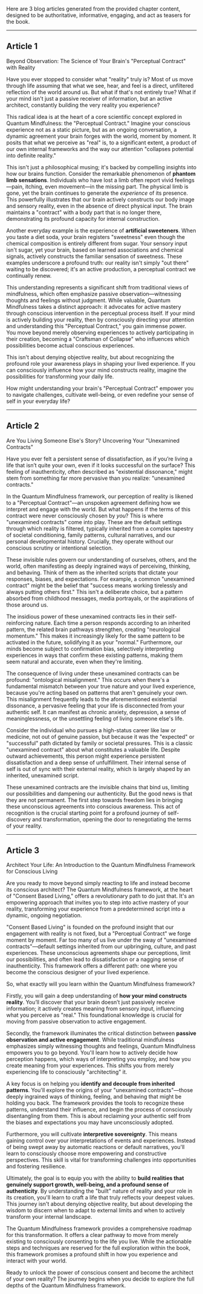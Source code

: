 Here are 3 blog articles generated from the provided chapter content, designed to be authoritative, informative, engaging, and act as teasers for the book.

---

## Article 1

 Beyond Observation: The Science of Your Brain's "Perceptual Contract" with Reality



Have you ever stopped to consider what "reality" truly is? Most of us move through life assuming that what we see, hear, and feel is a direct, unfiltered reflection of the world around us. But what if that's not entirely true? What if your mind isn't just a passive receiver of information, but an active architect, constantly building the very reality you experience?

This radical idea is at the heart of a core scientific concept explored in Quantum Mindfulness: the "Perceptual Contract." Imagine your conscious experience not as a static picture, but as an ongoing conversation, a dynamic agreement your brain forges with the world, moment by moment. It posits that what we perceive as "real" is, to a significant extent, a product of our own internal frameworks and the way our attention "collapses potential into definite reality."

This isn't just a philosophical musing; it's backed by compelling insights into how our brains function. Consider the remarkable phenomenon of **phantom limb sensations**. Individuals who have lost a limb often report vivid feelings—pain, itching, even movement—in the missing part. The physical limb is gone, yet the brain continues to generate the *experience* of its presence. This powerfully illustrates that our brain actively constructs our body image and sensory reality, even in the absence of direct physical input. The brain maintains a "contract" with a body part that is no longer there, demonstrating its profound capacity for internal construction.

Another everyday example is the experience of **artificial sweeteners**. When you taste a diet soda, your brain registers "sweetness" even though the chemical composition is entirely different from sugar. Your sensory input isn't sugar, yet your brain, based on learned associations and chemical signals, actively constructs the familiar sensation of sweetness. These examples underscore a profound truth: our reality isn't simply "out there" waiting to be discovered; it's an active production, a perceptual contract we continually renew.

This understanding represents a significant shift from traditional views of mindfulness, which often emphasize passive observation—witnessing thoughts and feelings without judgment. While valuable, Quantum Mindfulness takes a distinct approach: it advocates for active mastery through conscious intervention in the perceptual process itself. If your mind is actively building your reality, then by consciously directing your attention and understanding this "Perceptual Contract," you gain immense power. You move beyond merely observing experiences to actively participating in their creation, becoming a "Craftsman of Collapse" who influences which possibilities become actual conscious experiences.

This isn't about denying objective reality, but about recognizing the profound role your awareness plays in shaping your lived experience. If you can consciously influence how your mind constructs reality, imagine the possibilities for transforming your daily life.

How might understanding your brain's "Perceptual Contract" empower you to navigate challenges, cultivate well-being, or even redefine your sense of self in your everyday life?

---

## Article 2

 Are You Living Someone Else's Story? Uncovering Your "Unexamined Contracts"



Have you ever felt a persistent sense of dissatisfaction, as if you’re living a life that isn’t quite your own, even if it looks successful on the surface? This feeling of inauthenticity, often described as "existential dissonance," might stem from something far more pervasive than you realize: "unexamined contracts."

In the Quantum Mindfulness framework, our perception of reality is likened to a "Perceptual Contract"—an unspoken agreement defining how we interpret and engage with the world. But what happens if the terms of this contract were never consciously chosen by *you*? This is where "unexamined contracts" come into play. These are the default settings through which reality is filtered, typically inherited from a complex tapestry of societal conditioning, family patterns, cultural narratives, and our personal developmental history. Crucially, they operate without our conscious scrutiny or intentional selection.

These invisible rules govern our understanding of ourselves, others, and the world, often manifesting as deeply ingrained ways of perceiving, thinking, and behaving. Think of them as the inherited scripts that dictate your responses, biases, and expectations. For example, a common "unexamined contract" might be the belief that "success means working tirelessly and always putting others first." This isn't a deliberate choice, but a pattern absorbed from childhood messages, media portrayals, or the aspirations of those around us.

The insidious power of these unexamined contracts lies in their self-reinforcing nature. Each time a person responds according to an inherited pattern, the related brain pathways strengthen, creating "neurological momentum." This makes it increasingly likely for the same pattern to be activated in the future, solidifying it as your "normal." Furthermore, our minds become subject to confirmation bias, selectively interpreting experiences in ways that confirm these existing patterns, making them seem natural and accurate, even when they're limiting.

The consequence of living under these unexamined contracts can be profound: "ontological misalignment." This occurs when there's a fundamental mismatch between your true nature and your lived experience, because you're acting based on patterns that aren't genuinely your own. This misalignment frequently leads to the aforementioned existential dissonance, a pervasive feeling that your life is disconnected from your authentic self. It can manifest as chronic anxiety, depression, a sense of meaninglessness, or the unsettling feeling of living someone else's life.

Consider the individual who pursues a high-status career like law or medicine, not out of genuine passion, but because it was the "expected" or "successful" path dictated by family or societal pressures. This is a classic "unexamined contract" about what constitutes a valuable life. Despite outward achievements, this person might experience persistent dissatisfaction and a deep sense of unfulfillment. Their internal sense of self is out of sync with their external reality, which is largely shaped by an inherited, unexamined script.

These unexamined contracts are the invisible chains that bind us, limiting our possibilities and dampening our authenticity. But the good news is that they are not permanent. The first step towards freedom lies in bringing these unconscious agreements into conscious awareness. This act of recognition is the crucial starting point for a profound journey of self-discovery and transformation, opening the door to renegotiating the terms of your reality.

---

## Article 3

 Architect Your Life: An Introduction to the Quantum Mindfulness Framework for Conscious Living



Are you ready to move beyond simply reacting to life and instead become its conscious architect? The Quantum Mindfulness framework, at the heart of "Consent Based Living," offers a revolutionary path to do just that. It's an empowering approach that invites you to step into active mastery of your reality, transforming your experience from a predetermined script into a dynamic, ongoing negotiation.

"Consent Based Living" is founded on the profound insight that our engagement with reality is not fixed, but a "Perceptual Contract" we forge moment by moment. Far too many of us live under the sway of "unexamined contracts"—default settings inherited from our upbringing, culture, and past experiences. These unconscious agreements shape our perceptions, limit our possibilities, and often lead to dissatisfaction or a nagging sense of inauthenticity. This framework offers a different path: one where you become the conscious designer of your lived experience.

So, what exactly will you learn within the Quantum Mindfulness framework?

Firstly, you will gain a deep understanding of **how your mind constructs reality**. You’ll discover that your brain doesn’t just passively receive information; it actively creates meaning from sensory input, influencing what you perceive as "real." This foundational knowledge is crucial for moving from passive observation to active engagement.

Secondly, the framework illuminates the critical distinction between **passive observation and active engagement**. While traditional mindfulness emphasizes simply witnessing thoughts and feelings, Quantum Mindfulness empowers you to go beyond. You'll learn how to actively decide how perception happens, which ways of interpreting you employ, and how you create meaning from your experiences. This shifts you from merely experiencing life to consciously "architecting" it.

A key focus is on helping you **identify and decouple from inherited patterns**. You'll explore the origins of your "unexamined contracts"—those deeply ingrained ways of thinking, feeling, and behaving that might be holding you back. The framework provides the tools to recognize these patterns, understand their influence, and begin the process of consciously disentangling from them. This is about reclaiming your authentic self from the biases and expectations you may have unconsciously adopted.

Furthermore, you will cultivate **interpretive sovereignty**. This means gaining control over your interpretations of events and experiences. Instead of being swept away by automatic reactions or default narratives, you'll learn to consciously choose more empowering and constructive perspectives. This skill is vital for transforming challenges into opportunities and fostering resilience.

Ultimately, the goal is to equip you with the ability to **build realities that genuinely support growth, well-being, and a profound sense of authenticity**. By understanding the "built" nature of reality and your role in its creation, you'll learn to craft a life that truly reflects your deepest values. This journey isn't about denying objective reality, but about developing the wisdom to discern when to adapt to external limits and when to actively transform your internal landscape.

The Quantum Mindfulness framework provides a comprehensive roadmap for this transformation. It offers a clear pathway to move from merely existing to consciously consenting to the life you live. While the actionable steps and techniques are reserved for the full exploration within the book, this framework promises a profound shift in how you experience and interact with your world.

Ready to unlock the power of conscious consent and become the architect of your own reality? The journey begins when you decide to explore the full depths of the Quantum Mindfulness framework.